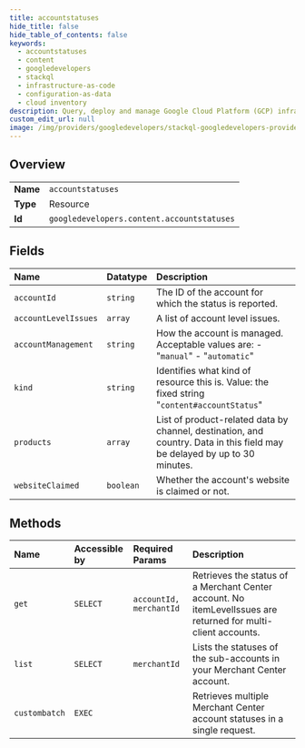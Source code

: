 ```yaml
---
title: accountstatuses
hide_title: false
hide_table_of_contents: false
keywords:
  - accountstatuses
  - content
  - googledevelopers    
  - stackql
  - infrastructure-as-code
  - configuration-as-data
  - cloud inventory
description: Query, deploy and manage Google Cloud Platform (GCP) infrastructure and resources using SQL
custom_edit_url: null
image: /img/providers/googledevelopers/stackql-googledevelopers-provider-featured-image.png
---
```

  
    

## Overview
<table><tbody>
<tr><td><b>Name</b></td><td><code>accountstatuses</code></td></tr>
<tr><td><b>Type</b></td><td>Resource</td></tr>
<tr><td><b>Id</b></td><td><code>googledevelopers.content.accountstatuses</code></td></tr>
</tbody></table>

## Fields
| Name | Datatype | Description |
|:-----|:---------|:------------|
| `accountId` | `string` | The ID of the account for which the status is reported. |
| `accountLevelIssues` | `array` | A list of account level issues. |
| `accountManagement` | `string` | How the account is managed. Acceptable values are: - "`manual`" - "`automatic`"  |
| `kind` | `string` | Identifies what kind of resource this is. Value: the fixed string "`content#accountStatus`" |
| `products` | `array` | List of product-related data by channel, destination, and country. Data in this field may be delayed by up to 30 minutes. |
| `websiteClaimed` | `boolean` | Whether the account's website is claimed or not. |
## Methods
| Name | Accessible by | Required Params | Description |
|:-----|:--------------|:----------------|:------------|
| `get` | `SELECT` | `accountId, merchantId` | Retrieves the status of a Merchant Center account. No itemLevelIssues are returned for multi-client accounts. |
| `list` | `SELECT` | `merchantId` | Lists the statuses of the sub-accounts in your Merchant Center account. |
| `custombatch` | `EXEC` |  | Retrieves multiple Merchant Center account statuses in a single request. |
